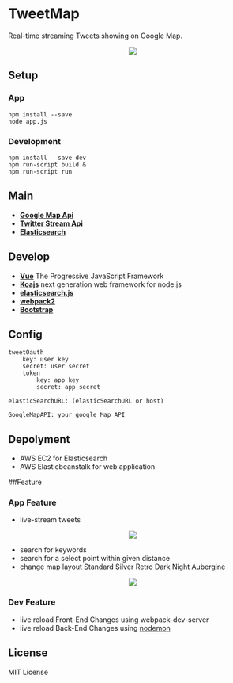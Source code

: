 # TweetMap
Real-time streaming Tweets showing on Google Map.
<p align="center">
  <img src='https://xiaohangsu.files.wordpress.com/2017/03/screen-shot-2017-03-12-at-6-52-01-pm.png?w=1476'/>
</p>


## Setup

### App
```
npm install --save
node app.js
```

### Development
```
npm install --save-dev
npm run-script build &
npm run-script run
```


## Main
* [**Google Map Api**](https://developers.google.com/maps/documentation/javascript/)
* [**Twitter Stream Api**](https://dev.twitter.com/streaming/overview)
* [**Elasticsearch**](https://www.elastic.co/)

## Develop
* [**Vue**](https://vuejs.org/) The Progressive
JavaScript Framework
* [**Koajs**](http://koajs.com/) next generation web framework for node.js
* [**elasticsearch.js**](https://www.elastic.co/guide/en/elasticsearch/client/javascript-api/current/index.html)
* [**webpack2**](https://webpack.js.org/)
* [**Bootstrap**](http://getbootstrap.com/)

## Config
```
tweetOauth
	key: user key
	secret: user secret
	token
		key: app key
		secret: app secret
		
elasticSearchURL: (elasticSearchURL or host)

GoogleMapAPI: your google Map API
```

## Depolyment
* AWS EC2 for Elasticsearch
* AWS Elasticbeanstalk for web application

##Feature
### App Feature
* live-stream tweets

<p align="center">
  <img src='https://xiaohangsu.files.wordpress.com/2017/03/screen-shot-2017-03-12-at-6-55-01-pm.png'/>
</p>

* search for keywords
* search for a select point within given distance
* change map layout Standard Silver Retro Dark Night Aubergine
<p align="center">
  <img src='https://xiaohangsu.files.wordpress.com/2017/03/screen-shot-2017-03-12-at-7-02-14-pm.png'/>
</p>



### Dev Feature
* live reload Front-End Changes using webpack-dev-server
* live reload Back-End Changes using [nodemon](https://github.com/remy/nodemon)

## License
MIT License
